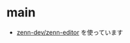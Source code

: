 # main
- [zenn-dev/zenn-editor](https://github.com/zenn-dev/zenn-editor/tree/master/packages/zenn-cli/styles) を使っています
